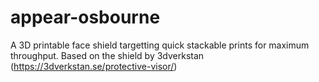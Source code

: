 # appear-osbourne
A 3D printable face shield targetting quick stackable prints for maximum throughput. Based on the shield by 3dverkstan (https://3dverkstan.se/protective-visor/)
